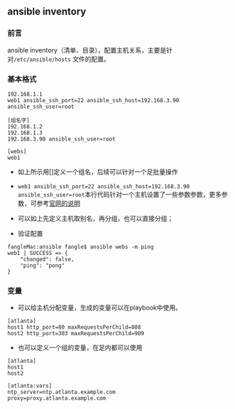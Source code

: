 ## ansible inventory

### 前言

ansible inventory（清单、目录），配置主机关系，主要是针对``/etc/ansible/hosts`` 文件的配置。


### 基本格式

```
192.168.1.1
web1 ansible_ssh_port=22 ansible_ssh_host=192.168.3.90 ansible_ssh_user=root

[组名字]
192.168.1.2
192.168.1.3
192.168.3.90 ansible_ssh_user=root

[webs]
web1

```

* 如上所示用[]定义一个组名，后续可以针对一个足批量操作
* ``web1 ansible_ssh_port=22 ansible_ssh_host=192.168.3.90 ansible_ssh_user=root``本行代码针对一个主机设置了一些参数参数，更多参数，可参考[官网的说明](http://www.ansible.com.cn/docs/intro_inventory.html#behavioral-parameters)

* 可以如上先定义主机取别名，再分组，也可以直接分组；

* 验证配置

```
fangleMac:ansible fangle$ ansible webs -m ping 
web1 | SUCCESS => {
    "changed": false, 
    "ping": "pong"
}
```



### 变量

* 可以给主机分配变量，生成的变量可以在playbook中使用。

```
[atlanta]
host1 http_port=80 maxRequestsPerChild=808
host2 http_port=303 maxRequestsPerChild=909
```

* 也可以定义一个组的变量，在足内都可以使用

```
[atlanta]
host1
host2

[atlanta:vars]
ntp_server=ntp.atlanta.example.com
proxy=proxy.atlanta.example.com
```
